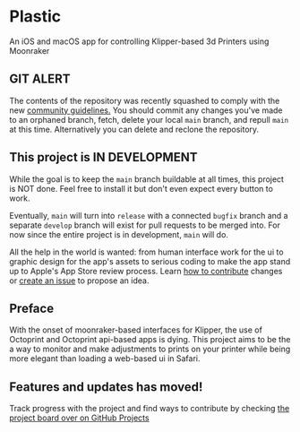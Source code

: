 # Plastic
An iOS and macOS app for controlling Klipper-based 3d Printers using Moonraker
## GIT ALERT
The contents of the repository was recently squashed to comply with the
new [community guidelines.](https://github.com/charlespick/plastic/community) 
You should commit any changes you've made to an orphaned branch, fetch, 
delete your local `main` branch, and repull `main` at this time. 
Alternatively you can delete and reclone the repository. 
## This project is IN DEVELOPMENT
While the goal is to keep the `main` branch buildable at all times, this project is NOT done. Feel free to install it but don't even expect every button to work. 

Eventually, `main` will turn into `release` with a connected `bugfix` 
branch and a separate `develop` branch will exist for pull requests to 
be merged into. For now since the entire project is in development, 
`main` will do. 

All the help in the world is wanted: from human interface work for the ui to graphic design for the app's assets to serious coding to make the app stand up to Apple's App Store review process. Learn [how to contribute](docs/contributing.md) changes or [create an issue](https://github.com/charlespick/plastic/issues/new) to propose an idea. 
## Preface
With the onset of moonraker-based interfaces for Klipper, the use of 
Octoprint and Octoprint api-based apps is dying. This project aims to 
be the a way to monitor and make adjustments to prints on your printer 
while being more elegant than loading a web-based ui in Safari. 
## Features and updates has moved!
Track progress with the project and find ways to contribute by checking 
[the project board over on GitHub Projects](https://github.com/charlespick/plastic/projects/1)
